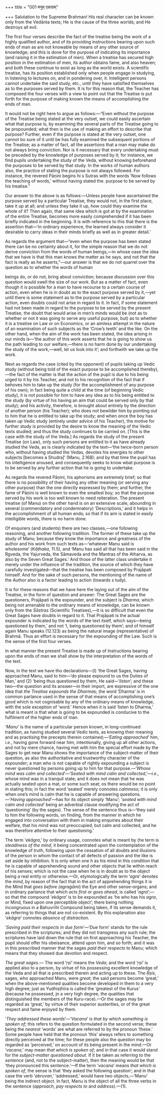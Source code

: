 +++
title = "001 मनुम् एकाग्रम्"

+++
Salutation to the Supreme Brahman! His real character can be known only
from the Vedānta texts; He is the cause of the three worlds; and He
destroys all evil.

The first four verses describe the fact of the treatise being the work
of a highly qualified author, and of its providing instructions bearing
upon such ends of man as are not knowable by means of any other source
of knowledge; and this is done for the purpose of indicating its
importance (and raising it in the estimation of men). When a treatise
has secured high position in the estimation of men, its author obtains
fame, and also heaven; and both these continue to exist as long as the
world exists. A scientific treatise, has its position established only
when people engage in studying, in listening to lectures on, and in
pondering over, it. Intelligent persons cannot undertake the said study,
etc., until they have satisfied themselves as to the purposes served by
them. It is for this reason that, the Teacher has composed the four
verses with a view to point out that the Treatise is put forth for the
purpose of making known the means of accomplishing the ends of man.

It would not be right here to argue as follows:—“Even without the
purpose of the Treatise being stated at the very outset, we could easily
ascertain what that purpose is, by examining the several parts of the
Treatise going to be propounded; what then is the use of making an
effort to describe that purpose? Further, even if the purpose is stated
at the very outset, one cannot bo sure of it until be has fully examined
the subsequent portions of the Treatise; as a matter of fact, all the
assertions that a man may make do not always bring conviction. Nor is it
necessary that every undertaking must be preceded by the knowledge of
purposes served by it; for instance, we find pupils undertaking the
study of the Veda, without knowing beforehand the purposes to be served
by that study. In the works of human authors also, the practice of
stating the purpose is not always followed. For instance, the revered
Pāṇini begins hi s Sutras with the words ‘Now follows the teaching of
words,’ without having stated the. purpose to be served by his
treatise.”

Our answer to the above is as follows:—Unless people have ascertained
the purpose served by a particular Treatise, they would not, in the
first place, take it up at all; and unless they take it up, how could
they examine the whole of it? Then again, that same idea which is got at
by the examination of the entire Treatise, becomes more easily
comprehended if it has been briefly indicated in the beginning. It is
with reference to this that there is the assertion that—‘in ordinary
experience, the learned always consider it desirable to carry ideas in
their minds briefly as well as in greater detail.’

As regards the argument that—“even when the purpose has been stated
there can be no certainty about it, for the simple reason that we do not
derive conviction from the words of human beings,—in whose oase the idea
that we have is that this man knows the matter as he says, and not that
the fact is really as he asserts,”—our answer is that we do not quarrel
over the question as to whether the words of human

beings do, or do not, bring about conviction; because discussion over
this question would swell the size of our work. But as a matter of fact,
even though it is possible for a man to have recourse to a certain
course of action, even when he is in doubt as to the exact purpose
served by it,—yet until there is some statement as to the purpose served
by a particular action, even doubts could not arise in regard to it. In
fact, if some statement had not been made in regard to the purpose to be
served by the present Treatise, the doubt that would arise in men’s
minds would be (not as to whether or not it was going to serve any
useful purpose, but) as to whether it is a treatise on Law or on
Economics, or an aimless attempt in the nature of an examination of such
subjects as the ‘Crow’s teeth’ and the like. On the other hand, when the
aim of the work has been stated, the idea arising in our minds is—‘the
author of this work asserts that he is going to show us the path leading
to our welfare,—there is no harm done by our undertaking the study of
the work,—well, let us look into it’; and forthwith we take up the work.

Next as regards the case (cited by the opponent) of pupils taking up
Vedic study (without being told of the exact purpose to be accomplished
thereby),—the fact of the matter is that the action of the pupil is due
to his being urged to it by his Teacher, and not to his recognition of
the fact that if behoves him to take up the study (for the
accomplishment of any purpose of his own); in fact being quite a child
at the time (of beginning Vedic study), it is not possible for him to
have any idea as to his being entitled to the study (by virtue of his
having an aim that could be served only by that study); and his
activity, therefore, is brought about entirely by the direction of
another person (his Teacher); who does not bewilder him by pointing out
to him that he is entitled to take up the study; and when once the boy
has taken up Vedic study (entirely under advice of his Teacher), the
motive for further study is provided by the desire to know the meaning
of the Vedic texts studied; and thus the study continues to be carried
on. \[This is the case with the study of the Veda.\] As regards the
study of the present Treatise (on Law), only such persons are entitled
to it as have already studied the Veda, as is clearly indicated by the
text—‘the twice-born person who, without having studied the Vedas,
devotes his energies to other subjects \[becomes a Shudra\]’ (Manu,
2.168); and by that time the pupil has his intelligence aroused, and
consequently seeks to know wbat purpose is to be served by any further
action that he is going to undertake.

As regards the revered Pāṇini, his aphorisms are extremely brief; so
that there is no possibility of their having any other meaning (or
serving any other purpose) than the one directly expressed by them; and
further, the fame of Pāṇini is well known to even the smallest boy; so
that the purpose served by his work is too well known to need
reiteration. The present treatise (of Manu) on the other hand is on an
extensive scale, abounding in several (commendatory and condemnatory)
‘Descriptions,’ and it helps in the accomplishment of all human ends; so
that if its aim is stated in easily intelligible words, there is no harm
done.

Of enquirers (and students) there are two classes,—one following
reasoning, and another following tradition. The former of these take up
the study of Manu; because they know the importance and greatness of the
author and his work from such texts as—‘whatever Manu said is wholesome’
(*Kāṭhaka*, 11.5), and ‘Manu has said all that has been said in the
Ṛgveda, the Yajurveda, the Sāmaveda and the Mantras of the Atharva, as
also by the Seven Great Sages.’ And those of the latter class undertake
it merely under the influence of the tradition, the source of which they
have carefully investigated—that the treatise has been composed by
Prajāpati himself. And for the sake of such persons, the mentioning of
the name of the Author also is a factor leading to action (towards s
tudy).

It is for these reasons that we have here the laying out of the aim of
the Treatise, in the form of question and answer: The Great Sages are
the questioners, Prajāpati is the expounder, and the subject is
*Dharma*, which being not amenable to the ordinary means of knowledge,
can be known only from the *Śāstras* (Scientific Treatises),—it is so
difficult that even the Great Sages have doubts in regard to it. That
Prajāpati is the actual expounder is indicated by the words of the text
itself, which says—being questioned by them,’ and not ‘I, being
questioned by them’; and of himself again Manu speaks (12.123) as being
the natural image (representative) of Brahmā. Thus an effort is
necessary for the expounding of the Law. Such is the sense of the first
four verses.

In what manner the present Treatise is made up of Instructions bearing
upon the ends of man we shall show by the interpretation of the words of
the text.

Now, in the text we have tho declarations—(l) ‘the Great Sages, having
approached Manu, said to him—‘do please expound to us the Duties of
Man,’ and (2) ‘being thus questioned by them, He said—‘*listen*’; and
these two—the question and its answer—in their import, are expressive of
the one idea that *the Treatise expounds the Dharmas*; (he word ‘Dharma’
is in common parlance used in the sense of that means of accomplishing
one’s good which is not cognisable by any of the ordinary means of
knowledge, with the sole exception of ‘word.’ Hence when it is said
‘listen to Dharma,’ what is meant is that what is going to be expounded
is conducive to the fulfilment of the higher ends of man.

‘*Manu*’ is the name of a particular person known, in long-continued
tradition, as having studied several Vedic texts, as knowing their
meaning and as practising the precepts therein contained;—‘*Eating
approached*’ him, *i.e*., having gone forward near him, intentionally,
giving up all other actions, and not by mere chance, having met with him
the special effort made by the Sages to get near Manu shows the
importance of the subject-matter of their question, as also the
authoritative and trustworthy character of the expounder; a man who is
not capable of rightly expounding a subject is never questioned by
persons going up to him for that purpose.—‘*Whose mind was calm and
collected*’—‘*Seated* *with mind calm and collected*,’—*i.e*., whose
mind was in a tranquil state; and it does not mean ṭhat he was actually
seated upon a mat, or some such seat; os there would be no point in
stating this; in fact the word ‘seated’ merely connotes *calmness*; it
is only when one’s mind is calm that he is capable of answering
questions.—‘*Having approached*’—has for its object simply ‘Manu’;
‘*seated with mind calm and collected*’ being an adverbial clause
modifying the act of ‘questioning’ (by the sages). The sense of the
sentence thus is—‘they said to him the following words, on finding, from
the manner in which he engaged into conversation with them in making
enquiries about their welfare, that his mind was not preoccupied, but
calm and collected, and he was therefore attentive to their
questioning.’

The term ‘*ekāgra*,’ by ordinary usage, connotes what is meant by (he
term is *steadiness of the mind*, it being concentrated upon the
contemplation of the knowledge of truth, following upon the cessation of
all doubts and illusions of the person in whom the contact of all
defects of passion and the like is set aside by inhibition. It is only
when one h as his mind in this condition that he is capable of
apprehending sound and other objects that lie within reach of his
senses; which is not the case when he is in doubt as to the object being
a real entity or otherwise.—Or, etymologically the term ‘*agra*’ denotes
the *mind*, by reason of the fact that in the act of apprehending things
it is the Mind that *goes before (agragāmi*) the Eye and other
sense-organs; and in ordinary parlance that which *acts first* or *goes
ahead*, is called ‘*agra*’;—so that the compound ‘*ekāgra*’ is to be
expounded as ‘he who has his *agra*, or Mind, fixed upon one perceptible
object’; there being nothing incongruous in a Bahuvrīhi Compound being
taken, if its sense demands it, as referring to things that are not
co-existent. By this explanation also ‘*ekāgra*’ connotes *absence of
distraction*.

‘*Saving paid their respects in due form*’—‘Due form’ stands for the
rule prescribed in the scriptures; and they did not transgress any such
rule; the scriptures have laid down the rule that on first approaching
his Teacher, the pupil should offer his obeisance, attend upon him, and
so forth; and it was in this prescribed manner that the sages *paid
their respects* to Manu; which means that they showed due devotion and
respect.

*The great sages*.— The word ‘*ṛṣi*’ means the *Veda*; and the word
‘*ṛṣi*’ is applied also to a person, by virtue of his possessing
excellent knowledge of the Veda and all that is prescribed therein and
acting up to these. The *Ṛṣis*, sages, who approached Manu, were
*great*; the said persons become ‘great,’ when the above-mentioned
qualities become developed in them to a very high degree; just as
Yudhiṣṭhira is called the ‘greatest of the Kurus’ (because he possessed,
jn a very high degree, the qualities that distinguished the members of
the Kuru-race).—Or the sages may be regarded as ‘great,’ by virtue of
their superior austerities, or of the great respect and fame enjoyed by
them.

‘*They addressed these words*’—‘*Vacana*’ is *that by which something is
spoken of*; this refers to the question formulated in the second verse;
these being the *nearest* ‘words’ are what are referred to by the
pronoun ‘these.’ Some people have held that the pronoun ‘this’ always
refers to something directly perceived at the time; for these people
also the question may bo regarded as ‘perceived,’ on account of its
being present in the mind.—Or ‘*vacana*,’ may mean *that which is spoken
of*; and in that case it would stand for the *subject-matter questioned
about*. If it be taken as referring to the *sentence* (and, not to the
subject-matter), then the meaning would be that ‘they pronounced this
sentence.’—If the term ‘*vacana*’ means *that which is spoken of*, the
sense is that ‘they asked the following question’; and in that case the
verb ‘*abruvan*,’ ‘addressed,’ would have two objects,—‘Manu’ being the
indirect object. In fact, Manu is the object of all the three verbs in
the sentence (*approach*, *pay respects to* and *address*).—(1).


